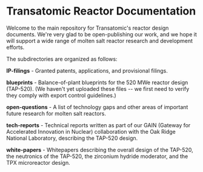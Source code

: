 # Transatomic Reactor Documentation

Welcome to the main repository for Transatomic's reactor design documents. We're very glad to be open-publishing our work, and we hope it will support a wide range of molten salt reactor research and development efforts. 

The subdirectories are organized as follows: 

<b>IP-filings</b> - Granted patents, applications, and provisional filings. 

<b>blueprints</b> - Balance-of-plant blueprints for the 520 MWe reactor design (TAP-520). (We haven't yet uploaded these files -- we first need to verify they comply with export control guidelines.)

<b>open-questions</b> - A list of technology gaps and other areas of important future research for molten salt reactors. 

<b>tech-reports</b> - Technical reports written as part of our GAIN (Gateway for Accelerated Innovation in Nuclear) collaboration with the Oak Ridge National Laboratory, describing the TAP-520 design. 

<b>white-papers</b> - Whitepapers describing the overall design of the TAP-520, the neutronics of the TAP-520, the zirconium hydride moderator, and the TPX microreactor design. 
